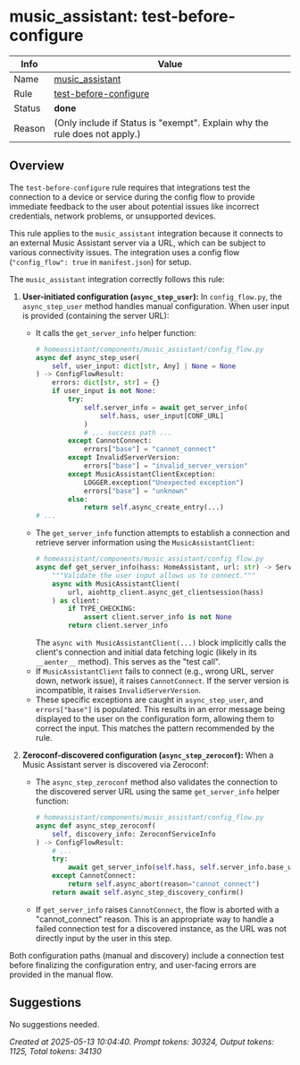 # music_assistant: test-before-configure

| Info   | Value                                                                    |
|--------|--------------------------------------------------------------------------|
| Name   | [music_assistant](https://www.home-assistant.io/integrations/music_assistant/) |
| Rule   | [test-before-configure](https://developers.home-assistant.io/docs/core/integration-quality-scale/rules/test-before-configure)                                                     |
| Status | **done**                                       |
| Reason | (Only include if Status is "exempt". Explain why the rule does not apply.) |

## Overview

The `test-before-configure` rule requires that integrations test the connection to a device or service during the config flow to provide immediate feedback to the user about potential issues like incorrect credentials, network problems, or unsupported devices.

This rule applies to the `music_assistant` integration because it connects to an external Music Assistant server via a URL, which can be subject to various connectivity issues. The integration uses a config flow (`"config_flow": true` in `manifest.json`) for setup.

The `music_assistant` integration correctly follows this rule:

1.  **User-initiated configuration (`async_step_user`):**
    In `config_flow.py`, the `async_step_user` method handles manual configuration. When user input is provided (containing the server URL):
    *   It calls the `get_server_info` helper function:
        ```python
        # homeassistant/components/music_assistant/config_flow.py
        async def async_step_user(
            self, user_input: dict[str, Any] | None = None
        ) -> ConfigFlowResult:
            errors: dict[str, str] = {}
            if user_input is not None:
                try:
                    self.server_info = await get_server_info(
                        self.hass, user_input[CONF_URL]
                    )
                    # ... success path ...
                except CannotConnect:
                    errors["base"] = "cannot_connect"
                except InvalidServerVersion:
                    errors["base"] = "invalid_server_version"
                except MusicAssistantClientException:
                    LOGGER.exception("Unexpected exception")
                    errors["base"] = "unknown"
                else:
                    return self.async_create_entry(...)
        # ...
        ```
    *   The `get_server_info` function attempts to establish a connection and retrieve server information using the `MusicAssistantClient`:
        ```python
        # homeassistant/components/music_assistant/config_flow.py
        async def get_server_info(hass: HomeAssistant, url: str) -> ServerInfoMessage:
            """Validate the user input allows us to connect."""
            async with MusicAssistantClient(
                url, aiohttp_client.async_get_clientsession(hass)
            ) as client:
                if TYPE_CHECKING:
                    assert client.server_info is not None
                return client.server_info
        ```
        The `async with MusicAssistantClient(...)` block implicitly calls the client's connection and initial data fetching logic (likely in its `__aenter__` method). This serves as the "test call".
    *   If `MusicAssistantClient` fails to connect (e.g., wrong URL, server down, network issue), it raises `CannotConnect`. If the server version is incompatible, it raises `InvalidServerVersion`.
    *   These specific exceptions are caught in `async_step_user`, and `errors["base"]` is populated. This results in an error message being displayed to the user on the configuration form, allowing them to correct the input. This matches the pattern recommended by the rule.

2.  **Zeroconf-discovered configuration (`async_step_zeroconf`):**
    When a Music Assistant server is discovered via Zeroconf:
    *   The `async_step_zeroconf` method also validates the connection to the discovered server URL using the same `get_server_info` helper function:
        ```python
        # homeassistant/components/music_assistant/config_flow.py
        async def async_step_zeroconf(
            self, discovery_info: ZeroconfServiceInfo
        ) -> ConfigFlowResult:
            # ...
            try:
                await get_server_info(self.hass, self.server_info.base_url)
            except CannotConnect:
                return self.async_abort(reason="cannot_connect")
            return await self.async_step_discovery_confirm()
        ```
    *   If `get_server_info` raises `CannotConnect`, the flow is aborted with a "cannot_connect" reason. This is an appropriate way to handle a failed connection test for a discovered instance, as the URL was not directly input by the user in this step.

Both configuration paths (manual and discovery) include a connection test before finalizing the configuration entry, and user-facing errors are provided in the manual flow.

## Suggestions

No suggestions needed.

_Created at 2025-05-13 10:04:40. Prompt tokens: 30324, Output tokens: 1125, Total tokens: 34130_
